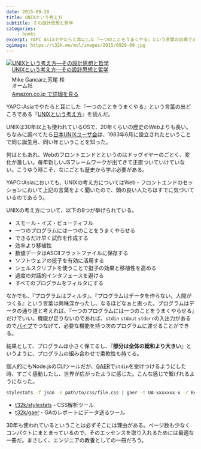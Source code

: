 ```yaml
---
date: 2015-09-28
title: UNIXという考え方
subtitle: その設計思想と哲学
categories: 
    - books
excerpt: YAPC Asiaでやたらと耳にした『一つのことをうまくやる』という言葉の出典である、『UNIXという考え方』を読んだ。
ogimage: https://t32k.me/mol/images/2015/0928-00.jpg
---
```


<div class="azlink-box"><div class="azlink-image" style="float:left"><a href="http://www.amazon.co.jp/exec/obidos/ASIN/4274064069/warikiru-22/" name="azlinklink" target="_blank" rel="nofollow"><img src="https://images-na.ssl-images-amazon.com/images/I/518ME653H3L._SL160_.jpg" alt="UNIXという考え方―その設計思想と哲学" style="border:none" /></a></div><div class="azlink-info" style="float:left;margin-left:15px;line-height:120%"><div class="azlink-name" style="margin-bottom:10px;line-height:120%"><a href="http://www.amazon.co.jp/exec/obidos/ASIN/4274064069/warikiru-22/" name="azlinklink" target="_blank" rel="nofollow">UNIXという考え方―その設計思想と哲学</a></div><div class="azlink-detail">Mike Gancarz,芳尾 桂<br />オーム社<br /></div><div class="azlink-link" style="margin-top:5px"><a href="http://www.amazon.co.jp/exec/obidos/ASIN/4274064069/warikiru-22/" target="_blank" rel="nofollow">Amazon.co.jp で詳細を見る</a></div></div><div class="azlink-footer" style="clear:left"></div></div>

YAPC::Asiaでやたらと耳にした『一つのことをうまくやる』という言葉の出どころである『[UNIXという考え方](http://www.amazon.co.jp/exec/obidos/ASIN/4274064069/warikiru-22/)』を読んだ。

UNIXは30年以上も使われているOSで、20年くらいの歴史のWebよりも長い。ちなみに調べてたら[日本UNIXユーザ会](http://www.jus.or.jp/)は、1983年6月に設立されたということで同じ誕生月、同い年ということを知った。

何はともあれ、Webのフロントエンドとというのはドッグイヤーのごとく、変化が激しい。毎年新しいJSフレームワークが出てきて正直ついていけていない。こうゆう時こそ、なにごとも歴史から学ぶ必要がある。

YAPC::Asiaにおいても、UNIXの考え方についてはWeb・フロントエンドのセッションにおいて上記の言葉をよく聞いたので、頭の良い人たちはすでに気づいているのであろう。

UNIXの考え方について、以下の9つが挙げられている。

>
+ スモール・イズ・ビューティフル
+ 一つのプログラムには一つのことをうまくやらせる
+ できるだけ早く試作を作成する
+ 効率より移植性
+ 数値データはASCIIフラットファイルに保存する
+ ソフトウェアの挺子を有効に活用する
+ シェルスクリプトを使うことで挺子の効果と移植性を高める
+ 過度の対話的インタフェースを避ける
+ すべてのプログラムをフィルタにする

なかでも、『プログラムはフィルタ』、『プログラムはデータを作らない。人間がつくる』という言葉は興味深かったし、なるほどなぁと思った。プログラムはデータの通り道と考えれば、『一つのプログラムには一つのことをうまくやらせる』だけでいい。機能が足りないのであれば、`stdin` `stdout` `stderr`の入出力があるので[パイプ](https://bit.ly/2zrWv0u)でつなげて、必要な機能を持つ次のプログラムに渡せることができる。

結果として、プログラムは小さく保てるし、『**部分は全体の総和より大きい**』というように、プログラムの組み合わせで柔軟性も持てる。

個人的にもNode.jsのCLIツールだが、[GAER](https://github.com/t32k/gaer)で`stdin`を受けつけるようにした時、すごく感動したし、世界が広がったように感じた。こんな感じで繋げれるようになった。

```bash
stylestats -f json -n path/to/css/file.css | gaer -t UA-xxxxxxx-x -r ReportName
```

+ [t32k/stylestats](https://github.com/t32k/stylestats) - CSS解析ツール
+ [t32k/gaer](https://github.com/t32k/gaer) - GAのレポートにデータ送るツール

30年も使われているということは必ずそこには理由がある。ページ数も少なくコンパクトにまとまっているので、そのエッセンスを取り入れるためには最適な一冊だ。まさしく、エンジニアの教養としての一冊だろう。

